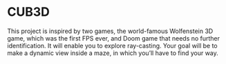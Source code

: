 # CUB3D

This project is inspired by two games, the world-famous Wolfenstein 3D game, which
was the first FPS ever, and Doom game that needs no further identification. It will enable you to explore ray-casting. Your goal will be to
make a dynamic view inside a maze, in which you’ll have to find your way.
